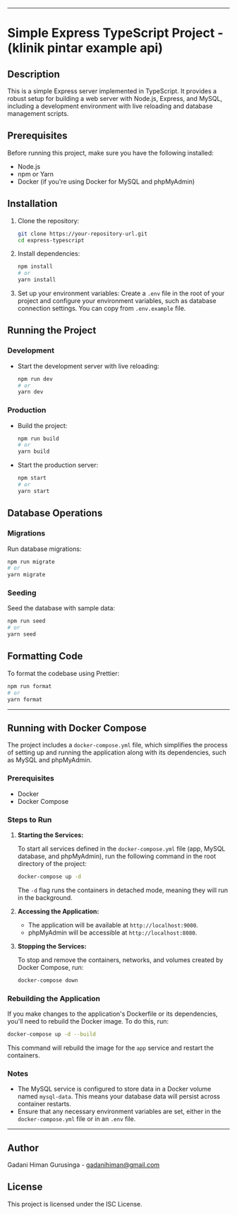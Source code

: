 
---

# Simple Express TypeScript Project - (klinik pintar example api)

## Description

This is a simple Express server implemented in TypeScript. It provides a robust setup for building a web server with Node.js, Express, and MySQL, including a development environment with live reloading and database management scripts.

## Prerequisites

Before running this project, make sure you have the following installed:
- Node.js
- npm or Yarn
- Docker (if you're using Docker for MySQL and phpMyAdmin)

## Installation

1. Clone the repository:
   ```bash
   git clone https://your-repository-url.git
   cd express-typescript
   ```

2. Install dependencies:
   ```bash
   npm install
   # or
   yarn install
   ```

3. Set up your environment variables:
   Create a `.env` file in the root of your project and configure your environment variables, such as database connection settings.
   You can copy from `.env.example` file.

## Running the Project

### Development

- Start the development server with live reloading:
  ```bash
  npm run dev
  # or
  yarn dev
  ```

### Production

- Build the project:
  ```bash
  npm run build
  # or
  yarn build
  ```

- Start the production server:
  ```bash
  npm start
  # or
  yarn start
  ```

## Database Operations

### Migrations

Run database migrations:
  ```bash
  npm run migrate
  # or
  yarn migrate
  ```

### Seeding

Seed the database with sample data:
  ```bash
  npm run seed
  # or
  yarn seed
  ```

## Formatting Code

To format the codebase using Prettier:
  ```bash
  npm run format
  # or
  yarn format
  ```

----

## Running with Docker Compose

The project includes a `docker-compose.yml` file, which simplifies the process of setting up and running the application along with its dependencies, such as MySQL and phpMyAdmin.

### Prerequisites

- Docker
- Docker Compose

### Steps to Run

1. **Starting the Services:**

   To start all services defined in the `docker-compose.yml` file (app, MySQL database, and phpMyAdmin), run the following command in the root directory of the project:

   ```bash
   docker-compose up -d
   ```

   The `-d` flag runs the containers in detached mode, meaning they will run in the background.

2. **Accessing the Application:**

   - The application will be available at `http://localhost:9000`.
   - phpMyAdmin will be accessible at `http://localhost:8080`.

3. **Stopping the Services:**

   To stop and remove the containers, networks, and volumes created by Docker Compose, run:

   ```bash
   docker-compose down
   ```

### Rebuilding the Application

If you make changes to the application's Dockerfile or its dependencies, you'll need to rebuild the Docker image. To do this, run:

```bash
docker-compose up -d --build
```

This command will rebuild the image for the `app` service and restart the containers.

### Notes

- The MySQL service is configured to store data in a Docker volume named `mysql-data`. This means your database data will persist across container restarts.
- Ensure that any necessary environment variables are set, either in the `docker-compose.yml` file or in an `.env` file.

----

## Author

Gadani Himan Gurusinga - gadanihiman@gmail.com

## License

This project is licensed under the ISC License.

